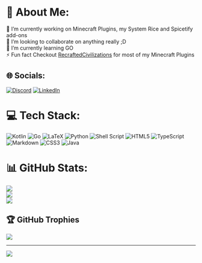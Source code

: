 
# 💫 About Me:
🔭 I’m currently working on Minecraft Plugins, my System Rice and Spicetify add-ons<br>👯 I’m looking to collaborate on anything really ;D<br>🌱 I’m currently learning GO  
⚡ Fun fact Checkout [RecraftedCivilizations](https://github.com/RecraftedCivilizations) for most of my Minecraft Plugins


## 🌐 Socials:
[![Discord](https://img.shields.io/badge/Discord-%237289DA.svg?logo=discord&logoColor=white)](htttps://discord.gg/DarkVanityOfLight#8817)
[![LinkedIn](https://img.shields.io/badge/LinkedIn-%230077B5.svg?logo=linkedin&logoColor=white)](https://www.linkedin.com/in/kilian-lichtner-3b391a213/)

# 💻 Tech Stack:
![Kotlin](https://img.shields.io/badge/kotlin-%230095D5.svg?style=for-the-badge&logo=kotlin&logoColor=white) ![Go](https://img.shields.io/badge/go-%2300ADD8.svg?style=for-the-badge&logo=go&logoColor=white) ![LaTeX](https://img.shields.io/badge/latex-%23008080.svg?style=for-the-badge&logo=latex&logoColor=white) ![Python](https://img.shields.io/badge/python-3670A0?style=for-the-badge&logo=python&logoColor=ffdd54) ![Shell Script](https://img.shields.io/badge/shell_script-%23121011.svg?style=for-the-badge&logo=gnu-bash&logoColor=white) ![HTML5](https://img.shields.io/badge/html5-%23E34F26.svg?style=for-the-badge&logo=html5&logoColor=white) ![TypeScript](https://img.shields.io/badge/typescript-%23007ACC.svg?style=for-the-badge&logo=typescript&logoColor=white) ![Markdown](https://img.shields.io/badge/markdown-%23000000.svg?style=for-the-badge&logo=markdown&logoColor=white) ![CSS3](https://img.shields.io/badge/css3-%231572B6.svg?style=for-the-badge&logo=css3&logoColor=white) ![Java](https://img.shields.io/badge/java-%23ED8B00.svg?style=for-the-badge&logo=java&logoColor=white)
# 📊 GitHub Stats:
![](https://github-readme-stats.vercel.app/api?username=DarkVanityOfLight&theme=nord&hide_border=false&include_all_commits=true&count_private=true)<br/>
![](https://github-readme-streak-stats.herokuapp.com/?user=DarkVanityOfLight&theme=nord&hide_border=false)<br/>
![](https://github-readme-stats.vercel.app/api/top-langs/?username=DarkVanityOfLight&theme=nord&hide_border=false&include_all_commits=true&count_private=true&layout=compact)

## 🏆 GitHub Trophies
![](https://github-profile-trophy.vercel.app/?username=DarkVanityOfLight&theme=nord&no-frame=false&no-bg=false&margin-w=4)

---
[![](https://visitcount.itsvg.in/api?id=DarkVanityOfLight&icon=2&color=0)](https://visitcount.itsvg.in)
